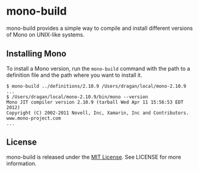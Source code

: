 # mono-build

mono-build provides a simple way to compile and install different versions of Mono on UNIX-like systems.

## Installing Mono

To install a Mono version, run the `mono-build` command with the path to a definition file and the path where you want to install it.

    $ mono-build ../definitions/2.10.9 /Users/dragan/local/mono-2.10.9
    ...
    $ /Users/dragan/local/mono-2.10.9/bin/mono --version
    Mono JIT compiler version 2.10.9 (tarball Wed Apr 11 15:56:53 EDT 2012)
    Copyright (C) 2002-2011 Novell, Inc, Xamarin, Inc and Contributors. www.mono-project.com
    ...

## License
mono-build is released under the [MIT License][mit-license]. See LICENSE for more information.

[mit-license]: http://www.opensource.org/licenses/mit-license.php